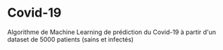 # Covid-19
Algorithme de Machine Learning de prédiction du Covid-19 à partir d'un dataset de 5000 patients (sains et infectés)
